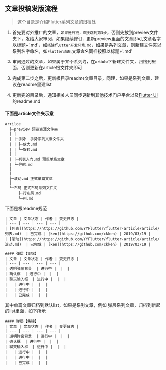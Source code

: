## 文章投稿发版流程

> 这个目录是介绍Flutter系列文章的归档处

1. 首先要对外推广的文章，`如果是外链，直接跳到第3步`，否则先放到preview文件夹下，发给大家审阅，如果继续修订，更新preview里面的文章即可,文章名字以标题+'.md'，如`搭建flutter开发环境.md`，如果是系列文章，则新建文件夹以系列名字命名，如`Flutter动画`,文章命名同样按照以标题+'.md'

2. 审阅通过的文章，如果属于某个系列的，在article下新建文件夹，归档到里面，否则更新在article根文件夹即可

3. 完成第二步之后，更新根目录readme文章目录，同理，如果是系列文章，建议在readme里建list

4. 更新完的目录后，通知相关人员同步更新到其他技术门户平台以及[Flutter UI](https://github.com/YYFlutter/flutter-ui)的readme.md

#### 下面是article文件夹示意

```
artilce
  ├─preview 预览资源文件夹
  | |
  | ├─手势  手势系列文章文件夹
  | | ├─放大.md
  | | └─旋转.md
  | |
  | |─列表入门.md 预览单篇文章
  | └─导航.md
  |
  |
  ├─滚动.md 正式单篇文章
  |
  └─布局 正式布局系列文件夹
      ├─行布局.md
      └─列.md
```


下面是根readme规范

```
| 文章 | 文章状态 | 作者 | 变更日志 |
| --- | --- | --- | --- |
| [列表](https://https://github.com/YYFlutter/flutter-article/article/列表.md)  | 已完成 | [ken](https://github.com/ckken) | 2019/03/19 |
| [滚动](https://https://github.com/YYFlutter/flutter-article/article/滚动.md)  | 已完成 | [ken](https://github.com/ckken) | 2019/03/19 |

#### 弹层【集锦】
| 文章 | 文章状态 | 作者 | 变更日志 |
| --- | --- | --- | --- |
| 透明弹窗背景  | 进行中 |  |  |
| 确认框  | 进行中 |  |  |
| 聊天输入框  | 进行中 |  |  |
|   | 进行中 |  |  |
|   | 进行中 |  |  |
|   | 已完成 |  |  |
```
其中单篇文章归档到默认list，如果是系列文章，例如 弹层系列文章，归档到新起的list里面，如下所示
```
#### 弹层【集锦】
| 文章 | 文章状态 | 作者 | 变更日志 |
| --- | --- | --- | --- |
| 透明弹窗背景  | 进行中 |  |  |
| 确认框  | 进行中 |  |  |
| 聊天输入框  | 进行中 |  |  |
|   | 进行中 |  |  |
|   | 进行中 |  |  |
|   | 已完成 |  |  |
```

